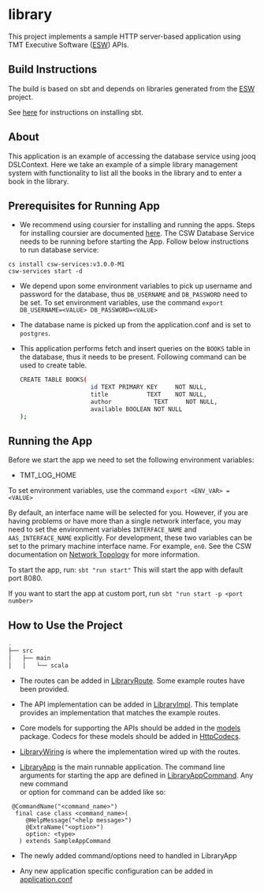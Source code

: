 # library

This project implements a sample HTTP server-based application using
TMT Executive Software ([ESW](https://github.com/tmtsoftware/esw)) APIs.

## Build Instructions

The build is based on sbt and depends on libraries generated from the
[ESW](https://github.com/tmtsoftware/esw) project.

See [here](https://www.scala-sbt.org/1.0/docs/Setup.html) for instructions on installing sbt.
## About

This application is an example of accessing the database service using jooq DSLContext. Here we take an example of a 
simple library management system with functionality to list all the books in the library and to enter a book in the library.

## Prerequisites for Running App

* We recommend using coursier for installing and running the apps. Steps for installing coursier are documented 
[here](https://tmtsoftware.github.io/csw/apps/csinstallation.html). The CSW Database Service needs to be running before starting the App.
Follow below instructions to run database service:

```
cs install csw-services:v3.0.0-M1
csw-services start -d
```

* We depend upon some environment variables to pick up username and password for the database, thus `DB_USERNAME` and
  `DB_PASSWORD` need to be set. To set environment variables, use the command `export DB_USERNAME=<VALUE> DB_PASSWORD=<VALUE>`
  
* The database name is picked up from the application.conf and is set to `postgres`. 

* This application performs fetch and insert queries on the `BOOKS` table in the database, thus it needs to be present. 
  Following command can be used to create table.
  ```bash
  CREATE TABLE BOOKS(
                      id TEXT PRIMARY KEY     NOT NULL,
                      title           TEXT    NOT NULL,
                      author            TEXT     NOT NULL,
                      available BOOLEAN NOT NULL
  );
  ```


## Running the App

Before we start the app we need to set the following environment variables:
* TMT_LOG_HOME

To set environment variables, use the command `export <ENV_VAR> = <VALUE>`

By default, an interface name will be selected for you.  However, if you are having problems or have more than a single 
network interface, you may need to set the environment variables `INTERFACE_NAME` and `AAS_INTERFACE_NAME` explicitly. 
For development, these two variables can be set to the primary machine interface name. For example, `en0`.  See the 
CSW documentation on [Network Topology](http://tmtsoftware.github.io/csw/deployment/network-topology.html) for more
information.

To start the app, run:
`sbt "run start"`
This will start the app with default port 8080. 

If you want to start the app at custom port,
run `sbt "run start -p <port number>`

## How to Use the Project
```bash
.
├── src
│   ├── main
│   │   └── scala
```

* The routes can be added in [LibraryRoute](src/main/scala/org/tmt/library/http/LibraryRoutes.scala).
Some example routes have been provided.
  
* The API implementation can be added in [LibraryImpl](./src/main/scala/org/tmt/library/core/LibraryImpl.scala).
This template provides an implementation that matches the example routes.

* Core models for supporting the APIs should be added in the [models](src/main/scala/org/tmt/library/models) package.
Codecs for these models should be added in [HttpCodecs](./src/main/scala/org/tmt/library/http/HttpCodecs.scala).

* [LibraryWiring](./src/main/scala/org/tmt/library/LibraryWiring.scala) is where the implementation wired up with the routes.

* [LibraryApp](./src/main/scala/org/tmt/library/LibraryApp.scala) is the main runnable application. The command line arguments 
for starting the app are defined in [LibraryAppCommand](./src/main/scala/org/tmt/library/LibraryAppCommand.scala). Any new command  
or option for command can be added like so:
```
 @CommandName("<command_name>")
  final case class <command_name>(
     @HelpMessage("<help message>")
     @ExtraName("<option>")
     option: <type>
   ) extends SampleAppCommand
```
* The newly added command/options need to handled in LibraryApp

* Any new application specific configuration can be added in [application.conf](./src/main/resources/application.conf)
